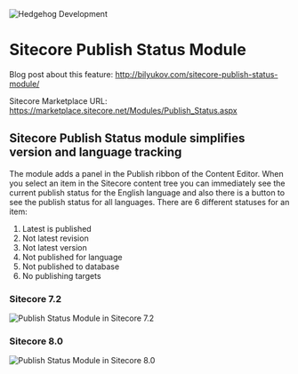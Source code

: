 <img src="https://www.hhog.com/-/media/PublicImages/Hedgehog/Hedgehog-logo-4color-275x46.jpg" alt="Hedgehog Development" border="0"> 


# Sitecore Publish Status Module

Blog post about this feature: [http://bilyukov.com/sitecore-publish-status-module/
](http://bilyukov.com/sitecore-publish-status-module/)

Sitecore Marketplace URL: [https://marketplace.sitecore.net/Modules/Publish_Status.aspx
](https://marketplace.sitecore.net/Modules/Publish_Status.aspx)

## Sitecore Publish Status module simplifies version and language tracking 

The module adds a panel in the Publish ribbon of the Content Editor. When you select an item in the Sitecore content tree you can immediately see the current publish status for the English language and also there is a button to see the publish status for all languages.
There are 6 different statuses for an item:<br />

1) Latest is published <br />
2) Not latest revision <br />
3) Not latest version <br />
4) Not published for language <br /> 
5) Not published to database <br />
6) No publishing targets <br />



### Sitecore 7.2
<img src ="https://marketplace.sitecore.net/services/~/media/Marketplace/Modules/P/Publish_Status/Solutions/Publish_Status_screenshot.ashx?mw=400"  alt="Publish Status Module in Sitecore 7.2" border="0" />

### Sitecore 8.0
<img src="https://marketplace.sitecore.net/services/~/media/Marketplace/Modules/P/Publish_Status/Solutions/PublishStatus80.ashx?mw=400" alt="Publish Status Module in Sitecore 8.0" border="0" />
